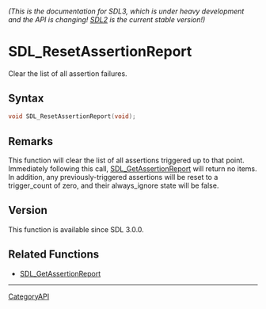 ###### (This is the documentation for SDL3, which is under heavy development and the API is changing! [SDL2](https://wiki.libsdl.org/SDL2/) is the current stable version!)
# SDL_ResetAssertionReport

Clear the list of all assertion failures.

## Syntax

```c
void SDL_ResetAssertionReport(void);

```

## Remarks

This function will clear the list of all assertions triggered up to that
point. Immediately following this call,
[SDL_GetAssertionReport](SDL_GetAssertionReport) will return no items. In
addition, any previously-triggered assertions will be reset to a
trigger_count of zero, and their always_ignore state will be false.

## Version

This function is available since SDL 3.0.0.

## Related Functions

* [SDL_GetAssertionReport](SDL_GetAssertionReport)

----
[CategoryAPI](CategoryAPI)

